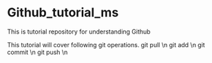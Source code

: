 # Github_tutorial_ms
 This is tutorial repository for understanding Github

This tutorial will cover following git operations.
git pull \n
git add \n
git commit \n
git push \n